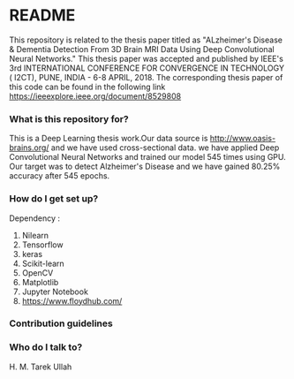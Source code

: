 # README #

This repository is related to the thesis paper titled as "ALzheimer's Disease & Dementia Detection From 3D Brain MRI Data Using Deep Convolutional Neural Networks."
This thesis paper was accepted and published by IEEE's 3rd INTERNATIONAL CONFERENCE FOR CONVERGENCE IN TECHNOLOGY ( I2CT), PUNE, INDIA - 6-8 APRIL, 2018. The corresponding thesis paper of this code can be found in the following link
https://ieeexplore.ieee.org/document/8529808

### What is this repository for? ###

This is a Deep Learning thesis work.Our data source is http://www.oasis-brains.org/ and we have used cross-sectional data.
we have applied Deep Convolutional Neural Networks and trained our model 545 times using GPU. 
Our target was to detect Alzheimer's Disease and we have gained 80.25% accuracy after 545 epochs.

### How do I get set up? ###

Dependency :

1. Nilearn
2. Tensorflow
3. keras
4. Scikit-learn
5. OpenCV
6. Matplotlib
7. Jupyter Notebook
8. https://www.floydhub.com/

### Contribution guidelines ###


### Who do I talk to? ###
H. M. Tarek Ullah
